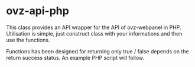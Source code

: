 ovz-api-php
===========
This class provides an API wrapper for the API of ovz-webpanel in PHP.
Utilisation is simple, just construct class with your informations and then use the functions.

Functions has been designed for returning only true / false depends on the return success status.
An example PHP script will follow.
